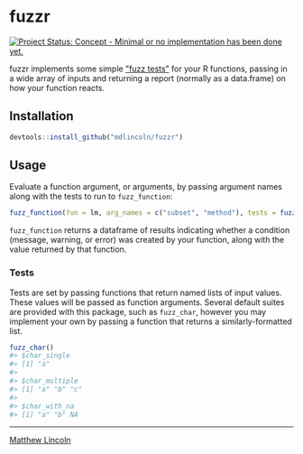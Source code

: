 # fuzzr

[![Project Status: Concept - Minimal or no implementation has been done yet.](http://www.repostatus.org/badges/latest/concept.svg)](http://www.repostatus.org/#concept)

fuzzr implements some simple ["fuzz tests"](https://en.wikipedia.org/wiki/Fuzz_testing) for your R functions, passing in a wide array of inputs and returning a report (normally as a data.frame) on how your function reacts.

## Installation

``` r
devtools::install_github("mdlincoln/fuzzr")
```

## Usage

Evaluate a function argument, or arguments, by passing argument names along with the tests to run to `fuzz_function`:

``` r
fuzz_function(fun = lm, arg_names = c("subset", "method"), tests = fuzz_all())
```

`fuzz_function` returns a dataframe of results indicating whether a condition (message, warning, or error) was created by your function, along with the value returned by that function.

### Tests

Tests are set by passing functions that return named lists of input values.
These values will be passed as function arguments.
Several default suites are provided with this package, such as `fuzz_char`, however you may implement your own by passing a function that returns a similarly-formatted list.

``` r
fuzz_char()
#> $char_single
#> [1] "a"
#> 
#> $char_multiple
#> [1] "a" "b" "c"
#> 
#> $char_with_na
#> [1] "a" "b" NA 
```

---
[Matthew Lincoln](http://matthewlincoln.net)
